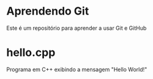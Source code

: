 # Aprendendo Git 
Este é um repositório para aprender a usar Git e GitHub

# hello.cpp
Programa em C++ exibindo a mensagem "Hello World!" 
